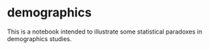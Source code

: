 # demographics
This is a notebook intended to illustrate some statistical paradoxes in demographics studies.
